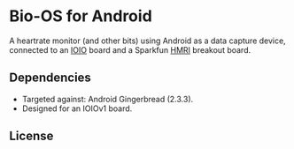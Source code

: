 # Bio-OS for Android

A heartrate monitor (and other bits) using Android as a data capture device,
connected to an [IOIO][] board and a Sparkfun [HMRI][] breakout board.

## Dependencies

* Targeted against: Android Gingerbread (2.3.3).
* Designed for an IOIOv1 board.

## License


[IOIO]: https://github.com/ytai/ioio/
[HMRI]: https://www.sparkfun.com/products/8661

